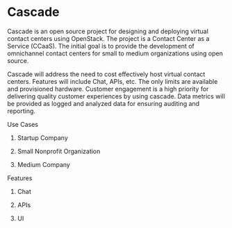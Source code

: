 # Cascade

Cascade is an open source project for designing and deploying virtual contact centers using OpenStack. The project is a Contact Center as a Service (CCaaS).
The initial goal is to provide the development of omnichannel contact centers for small to medium organizations using open source.

Cascade will address the need to cost effectively host virtual contact centers. Features will include Chat, APIs, etc. 
The only limits are available and provisioned hardware.
Customer engagement is a high priority for delivering quality customer experiences by using cascade. Data metrics will be provided as logged and analyzed data  for ensuring auditing and reporting.

Use Cases

1. Startup Company

2. Small Nonprofit Organization 

3. Medium Company

Features

1. Chat

2. APIs

3. UI

